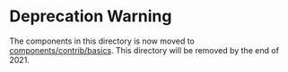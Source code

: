 # Deprecation Warning 

The components in this directory is now moved to [components/contrib/basics](https://github.com/kubeflow/pipelines/tree/master/components/contrib/basics). This directory will be removed by the end of 2021.
